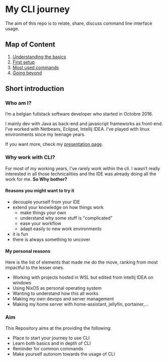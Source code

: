 # My CLI journey
The aim of this repo is to relate, share, discuss command line interface usage.

## Map of Content
1. [Understanding the basics](basics.md)
2. [First setup](setup.md)
3. [Most used commands](commons.md)
4. [Going beyond](beyond.md)

## Short introduction
### Who am I?
I’m a belgian fullstack software developer who started in Octobre 2016.

I mainly dev with Java as back-end and javascript frameworks as front-end.
I’ve worked with Netbeans, Eclipse, Intellij IDEA.
I’ve played with linux environments since my teenage years.

If you want more, check my [presentation page](WhoAmI.md).

### Why work with CLI?
For most of my working years, I’ve rarely work within the cli.
I wasn’t really interested in all those technicalities and the IDE was already doing all the work for me.
**So Why bother?**

#### Reasons you might want to try it
- decouple yourself from your IDE
- extend your knowledge on how things work
  - make things your own
  - understand why some stuff is "complicated"
  - ease your workflow
  - adapt easily to new work environments
- it is fun
- there is always something to uncover

#### My personal reasons
Here is the list of elements that made me do the move, ranking from most impactful to the lesser ones.
- Working with projects hosted in WSL but edited from intellij IDEA on windows
- Using NixOS as personal operating system
- Wanting to understand how this all works
- Making my own devops and server management
- Making my home server with home-assistant, jellyfin, portainer,…

### Aim
This Repository aims at the providing the following:
- Place to start your journey to use CLI
- Learn both basics and in depth of CLI
- Reminder for common commands
- Make yourself autonom towards the usage of CLI
